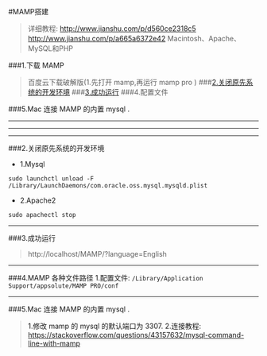 #MAMP搭建
>详细教程: http://www.jianshu.com/p/d560ce2318c5
>http://www.jianshu.com/p/a665a6372e42
>Macintosh、Apache、MySQL和PHP



###1.下载 MAMP
>百度云下载破解版(1.先打开 mamp,再运行 mamp pro )
###[2.关闭原先系统的开发环境](#close_pre_envi)
###[3.成功运行](#successful)
###4.配置文件

###5.Mac 连接 MAMP 的内置 mysql .


***
***
***

###2.关闭原先系统的开发环境<a name="close_pre_envi"/>
* 1.Mysql
```
sudo launchctl unload -F /Library/LaunchDaemons/com.oracle.oss.mysql.mysqld.plist
```
* 2.Apache2
```
sudo apachectl stop
```

***

###3.成功运行<a name="successful"/>
>http://localhost/MAMP/?language=English

***
###4.MAMP 各种文件路径
1.配置文件:
```/Library/Application Support/appsolute/MAMP PRO/conf```

***

###5.Mac 连接 MAMP 的内置 mysql .
>1.修改 mamp 的 mysql 的默认端口为 3307.
>2.连接教程: https://stackoverflow.com/questions/43157632/mysql-command-line-with-mamp





